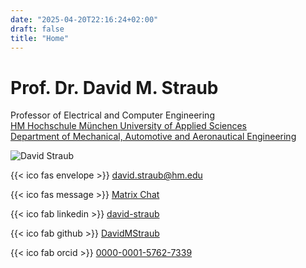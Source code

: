 ```yaml
---
date: "2025-04-20T22:16:24+02:00"
draft: false
title: "Home"
---
```



# Prof. Dr. David M. Straub

Professor of Electrical and Computer Engineering<br>
<a href="https://www.hm.edu">HM Hochschule München University of Applied Sciences</a><br>
<a href="https://me.hm.edu">Department of Mechanical, Automotive and Aeronautical Engineering</a>

<div class="home-container">
<div class="home-photo">
<img src="/images/david.jpg" alt="David Straub">
</div>
<div class="home-links">

{{< ico fas envelope >}}&nbsp;[david.straub@hm.edu](mailto:david.straub@hm.edu)

{{< ico fas message >}}&nbsp;[Matrix Chat](https://matrix.to/#/@mama76si:hm.edu)

{{< ico fab linkedin >}}&nbsp;[david-straub](https://www.linkedin.com/in/david-straub/)

{{< ico fab github >}}&nbsp;[DavidMStraub](https://github.com/DavidMStraub/)

{{< ico fab orcid >}}&nbsp;[0000-0001-5762-7339](https://orcid.org/0000-0001-5762-7339)

</div>
</div>
